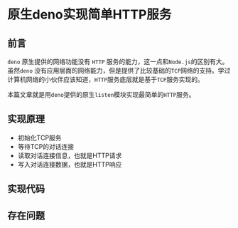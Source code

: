 # 原生deno实现简单HTTP服务

## 前言

`deno` 原生提供的网络功能没有 `HTTP` 服务的能力，这一点和`Node.js`的区别有大。虽然`deno` 没有应用层面的网络能力，但是提供了比较基础的`TCP`网络的支持。学过计算机网络的小伙伴应该知道，`HTTP`服务底层就是基于`TCP`服务实现的。

本篇文章就是用`deno`提供的原生`listen`模块实现最简单的`HTTP`服务。

## 实现原理

- 初始化TCP服务
- 等待TCP的对话连接
- 读取对话连接信息，也就是HTTP请求
- 写入对话连接数据，也就是HTTP响应

## 实现代码

## 存在问题

